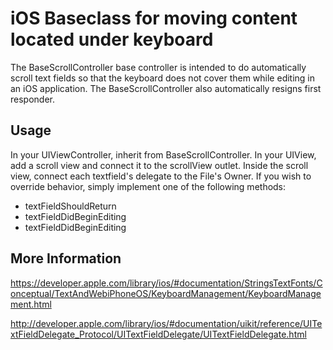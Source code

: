 iOS Baseclass for moving content located under keyboard 
=======================

The BaseScrollController base controller is intended to do automatically scroll text fields so that the keyboard does not cover them while editing in an iOS application.  The BaseScrollController also automatically resigns first responder.

Usage
----------------------

In your UIViewController, inherit from BaseScrollController.  In your UIView, add a scroll view and connect it to the scrollView outlet.  Inside the scroll view, connect each textfield's delegate to the File's Owner.  If you wish to override behavior, simply implement one of the following methods:

* textFieldShouldReturn
* textFieldDidBeginEditing
* textFieldDidBeginEditing

More Information
----------------------

https://developer.apple.com/library/ios/#documentation/StringsTextFonts/Conceptual/TextAndWebiPhoneOS/KeyboardManagement/KeyboardManagement.html

http://developer.apple.com/library/ios/#documentation/uikit/reference/UITextFieldDelegate_Protocol/UITextFieldDelegate/UITextFieldDelegate.html

